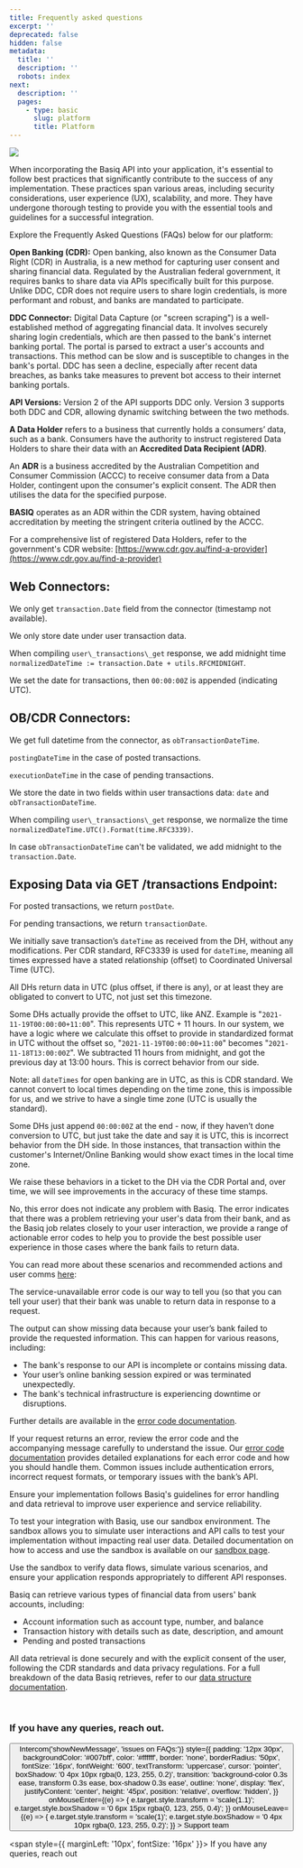 ```yaml
---
title: Frequently asked questions
excerpt: ''
deprecated: false
hidden: false
metadata:
  title: ''
  description: ''
  robots: index
next:
  description: ''
  pages:
    - type: basic
      slug: platform
      title: Platform
---
```

<Image align="center" src="https://files.readme.io/6187bf8ac3419d7f0b37f637f292af736f81f1489917d737d444936e52ecf3a8-82119ec-FAQ_Header.jpg" />

When incorporating the Basiq API into your application, it's essential to follow best practices that significantly contribute to the success of any implementation. These practices span various areas, including security considerations, user experience (UX), scalability, and more. They have undergone thorough testing to provide you with the essential tools and guidelines for a successful integration.

Explore the Frequently Asked Questions (FAQs) below for our platform:

<Accordion title="What is OpenBanking?" icon="fa-info-circle">
  <p>
    <strong>Open Banking (CDR):</strong> Open banking, also known as the Consumer Data Right (CDR) in Australia, is a new method for capturing user consent and sharing financial data. Regulated by the Australian federal government, it requires banks to share data via APIs specifically built for this purpose. Unlike DDC, CDR does not require users to share login credentials, is more performant and robust, and banks are mandated to participate.
  </p>
</Accordion>

<Accordion title="What is a DDC Connector?" icon="fa-info-circle">
  <p>
    <strong>DDC Connector:</strong> Digital Data Capture (or "screen scraping") is a well-established method of aggregating financial data. It involves securely sharing login credentials, which are then passed to the bank's internet banking portal. The portal is parsed to extract a user's accounts and transactions. This method can be slow and is susceptible to changes in the bank's portal. DDC has seen a decline, especially after recent data breaches, as banks take measures to prevent bot access to their internet banking portals.
  </p>

  <p>
    <strong>API Versions:</strong> Version 2 of the API supports DDC only. Version 3 supports both DDC and CDR, allowing dynamic switching between the two methods.
  </p>
</Accordion>

<Accordion title="What is a Data Holder (DH) and an Accredited Data Recipient (ADR)?" icon="fa-info-circle">
  <p><strong>A Data Holder</strong> refers to a business that currently holds a consumers’ data, such as a bank. Consumers have the authority to instruct registered Data Holders to share their data with an <strong>Accredited Data Recipient (ADR)</strong>.</p>
  <p>An <strong>ADR</strong> is a business accredited by the Australian Competition and Consumer Commission (ACCC) to receive consumer data from a Data Holder, contingent upon the consumer's explicit consent. The ADR then utilises the data for the specified purpose.</p>
  <p><strong>BASIQ</strong> operates as an ADR within the CDR system, having obtained accreditation by meeting the stringent criteria outlined by the ACCC.</p>
  <p>For a comprehensive list of registered Data Holders, refer to the government's CDR website: <a href="https://www.cdr.gov.au/find-a-provider" target="_blank">[https://www.cdr.gov.au/find-a-provider](https://www.cdr.gov.au/find-a-provider)</a></p>
</Accordion>

<Accordion title="What are Web and Open Banking transaction date/times?" icon="fa-info-circle">
  <h2>Web Connectors:</h2>
  <p>We only get <code>transaction.Date</code> field from the connector (timestamp not available).</p>
  <p>We only store date under user transaction data.</p>
  <p>When compiling <code>user\_transactions\_get</code> response, we add midnight time <code>normalizedDateTime := transaction.Date + utils.RFCMIDNIGHT</code>.</p>
  <p>We set the date for transactions, then <code>00:00:00Z</code> is appended (indicating UTC).</p>
  <h2>OB/CDR Connectors:</h2>
  <p>We get full datetime from the connector, as <code>obTransactionDateTime</code>.</p>
  <p><code>postingDateTime</code> in the case of posted transactions.</p>
  <p><code>executionDateTime</code> in the case of pending transactions.</p>
  <p>We store the date in two fields within user transactions data: <code>date</code> and <code>obTransactionDateTime</code>.</p>
  <p>When compiling <code>user\_transactions\_get</code> response, we normalize the time <code>normalizedDateTime.UTC().Format(time.RFC3339)</code>.</p>
  <p>In case <code>obTransactionDateTime</code> can't be validated, we add midnight to the <code>transaction.Date</code>.</p>
  <h2>Exposing Data via GET /transactions Endpoint:</h2>
  <p>For posted transactions, we return <code>postDate</code>.</p>
  <p>For pending transactions, we return <code>transactionDate</code>.</p>
  <p>We initially save transaction’s <code>dateTime</code> as received from the DH, without any modifications. Per CDR standard, RFC3339 is used for <code>dateTime</code>, meaning all times expressed have a stated relationship (offset) to Coordinated Universal Time (UTC).</p>
  <p>All DHs return data in UTC (plus offset, if there is any), or at least they are obligated to convert to UTC, not just set this timezone.</p>
  <p>Some DHs actually provide the offset to UTC, like ANZ. Example is "<code>2021-11-19T00:00:00+11:00</code>". This represents UTC + 11 hours. In our system, we have a logic where we calculate this offset to provide in standardized format in UTC without the offset so, "<code>2021-11-19T00:00:00+11:00</code>" becomes "<code>2021-11-18T13:00:00Z</code>". We subtracted 11 hours from midnight, and got the previous day at 13:00 hours. This is correct behavior from our side.</p>
  <p>Note: all <code>dateTimes</code> for open banking are in UTC, as this is CDR standard. We cannot convert to local times depending on the time zone, this is impossible for us, and we strive to have a single time zone (UTC is usually the standard).</p>
  <p>Some DHs just append <code>00:00:00Z</code> at the end - now, if they haven’t done conversion to UTC, but just take the date and say it is UTC, this is incorrect behavior from the DH side. In those instances, that transaction within the customer's Internet/Online Banking would show exact times in the local time zone.</p>
  <p>We raise these behaviors in a ticket to the DH via the CDR Portal and, over time, we will see improvements in the accuracy of these time stamps.</p>
</Accordion>

<Accordion title="Job error 'Service is currently unavailable. Please try again later.'" icon="fa-info-circle">
  <p>No, this error does not indicate any problem with Basiq. The error indicates that there was a problem retrieving your user's data from their bank, and as the Basiq job relates closely to your user interaction, we provide a range of actionable error codes to help you to provide the best possible user experience in those cases where the bank fails to return data.</p>
  <p>You can read more about these scenarios and recommended actions and user comms <a href="https://api.basiq.io/docs/handling-jobs" target="_blank">here</a>:</p>
  <p>The service-unavailable error code is our way to tell you (so that you can tell your user) that their bank was unable to return data in response to a request.</p>
</Accordion>

<Accordion title="Why do I have a 'missing bank data' error in my job output?" icon="fa-info-circle">
  <p>The output can show missing data because your user’s bank failed to provide the requested information. This can happen for various reasons, including:</p>

  <ul>
    <li>The bank's response to our API is incomplete or contains missing data.</li>
    <li>Your user’s online banking session expired or was terminated unexpectedly.</li>
    <li>The bank's technical infrastructure is experiencing downtime or disruptions.</li>
  </ul>

  <p>Further details are available in the <a href="https://api.basiq.io/docs/error-codes#incomplete-job" target="_blank">error code documentation</a>.</p>
</Accordion>

<Accordion title="What should I do if my request returns an error?" icon="fa-info-circle">
  <p>If your request returns an error, review the error code and the accompanying message carefully to understand the issue. Our <a href="https://api.basiq.io/docs/error-codes" target="_blank">error code documentation</a> provides detailed explanations for each error code and how you should handle them. Common issues include authentication errors, incorrect request formats, or temporary issues with the bank’s API.</p>
  <p>Ensure your implementation follows Basiq's guidelines for error handling and data retrieval to improve user experience and service reliability.</p>
</Accordion>

<Accordion title="How do I test my integration with Basiq?" icon="fa-info-circle">
  <p>To test your integration with Basiq, use our sandbox environment. The sandbox allows you to simulate user interactions and API calls to test your implementation without impacting real user data. Detailed documentation on how to access and use the sandbox is available on our <a href="https://api.basiq.io/docs/sandbox" target="_blank">sandbox page</a>.</p>
  <p>Use the sandbox to verify data flows, simulate various scenarios, and ensure your application responds appropriately to different API responses.</p>
</Accordion>

<Accordion title="What data does Basiq retrieve from users' bank accounts?" icon="fa-info-circle">
  <p>Basiq can retrieve various types of financial data from users' bank accounts, including:</p>

  <ul>
    <li>Account information such as account type, number, and balance</li>
    <li>Transaction history with details such as date, description, and amount</li>
    <li>Pending and posted transactions</li>
  </ul>

  <p>All data retrieval is done securely and with the explicit consent of the user, following the CDR standards and data privacy regulations. For a full breakdown of the data Basiq retrieves, refer to our <a href="https://api.basiq.io/docs/data-structure" target="_blank">data structure documentation</a>.</p>
</Accordion>

<br />

### If you have any queries, reach out.

<div style={{ display: 'flex', alignItems: 'center' }}>
  <button
    onClick={() => Intercom('showNewMessage', 'issues on FAQs:')}
    style={{
      padding: '12px 30px',
      backgroundColor: '#007bff',
      color: '#ffffff',
      border: 'none',
      borderRadius: '50px',
      fontSize: '16px',
      fontWeight: '600',
      textTransform: 'uppercase',
      cursor: 'pointer',
      boxShadow: '0 4px 10px rgba(0, 123, 255, 0.2)',
      transition: 'background-color 0.3s ease, transform 0.3s ease, box-shadow 0.3s ease',
      outline: 'none',
      display: 'flex',
      justifyContent: 'center',
      height: '45px',
      position: 'relative',
      overflow: 'hidden',
    }}
    onMouseEnter={(e) => {
      e.target.style.transform = 'scale(1.1)';
      e.target.style.boxShadow = '0 6px 15px rgba(0, 123, 255, 0.4)';
    }}
    onMouseLeave={(e) => {
      e.target.style.transform = 'scale(1)';
      e.target.style.boxShadow = '0 4px 10px rgba(0, 123, 255, 0.2)';
    }}
  >
    Support team
  </button>

  <span style={{ marginLeft: '10px', fontSize: '16px' }}>
    If you have any queries, reach out
  </span>
</div>